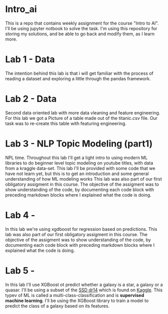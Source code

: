# Intro_ai
This is a repo that contains weekly assignment for the course "Intro to AI".
I'll be using jupyter notbook to solve the task.
I'm using this repository for storing my solutions, and be able to go back and modify them, as I learn more. 

# Lab 1 - Data
The intention behind this lab is that i will get familiar with the process of reading a dataset and
exploring a little through the pandas framework.

# Lab 2 - Data
Second data oriented lab with more data vleaning and feature engineering. 
For this lab we got a Picture of a table made out of the titanic.csv file. Our task was to re-create this table with featuring engineering.

# Lab 3 - NLP Topic Modeling (part1)
NPL time. Throughout this lab I'll get a light intro to using modern ML libraries to do beginner level topic modeling on youtube titles, with data from a kraggle data-set. This lab I'll be provided with some code that we have not learn yet, but this is to get an introduction and some general understanding of how ML modeling works
 This lab was also part of our first obligatory assigment in this course. 
The objective of the assigment was to show understanding of the code, by documenting each code block with preceding markdown blocks where I explained what the code is doing. 

# Lab 4 - 
In this lab we're using xgdboost for regression based on predictions. This lab was also part of our first obligatory assigment in this course. 
The objective of the assigment was to show understanding of the code, by documenting each code block with preceding markdown blocks where I explained what the code is doing. 

# Lab 5 - 
In this lab I'll use XGBoost ot predict whether a galaxy is a star, a galaxy or a quasar. I'll be using a subset of the [SSD dr14](https://www.sdss.org/dr14/) which is found on [Kaggle](https://www.kaggle.com/lucidlenn/sloan-digital-sky-survey).
This typev of ML is called a multi-class-classification and is **supervised machine learning**. I'll be using the XGBoost library to train a model to predict the class of a galaxy based on its features.

